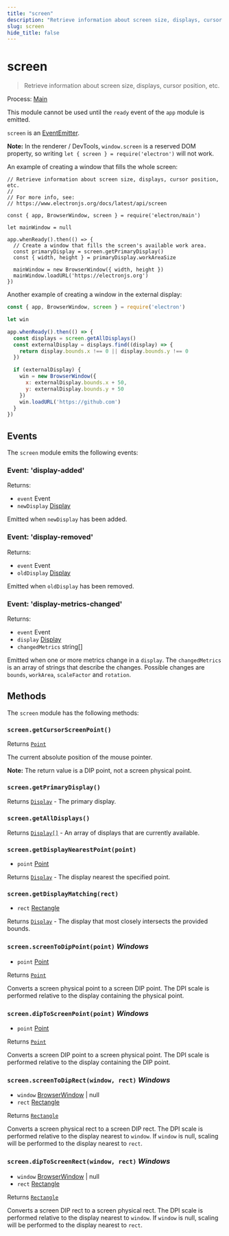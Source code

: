 ```yaml
---
title: "screen"
description: "Retrieve information about screen size, displays, cursor position, etc."
slug: screen
hide_title: false
---
```


# screen

> Retrieve information about screen size, displays, cursor position, etc.

Process: [Main](latest/glossary.md#main-process)

This module cannot be used until the `ready` event of the `app`
module is emitted.

`screen` is an [EventEmitter][event-emitter].

**Note:** In the renderer / DevTools, `window.screen` is a reserved DOM
property, so writing `let { screen } = require('electron')` will not work.

An example of creating a window that fills the whole screen:

```fiddle docs/latest/fiddles/screen/fit-screen
// Retrieve information about screen size, displays, cursor position, etc.
//
// For more info, see:
// https://www.electronjs.org/docs/latest/api/screen

const { app, BrowserWindow, screen } = require('electron/main')

let mainWindow = null

app.whenReady().then(() => {
  // Create a window that fills the screen's available work area.
  const primaryDisplay = screen.getPrimaryDisplay()
  const { width, height } = primaryDisplay.workAreaSize

  mainWindow = new BrowserWindow({ width, height })
  mainWindow.loadURL('https://electronjs.org')
})
```

Another example of creating a window in the external display:

```js
const { app, BrowserWindow, screen } = require('electron')

let win

app.whenReady().then(() => {
  const displays = screen.getAllDisplays()
  const externalDisplay = displays.find((display) => {
    return display.bounds.x !== 0 || display.bounds.y !== 0
  })

  if (externalDisplay) {
    win = new BrowserWindow({
      x: externalDisplay.bounds.x + 50,
      y: externalDisplay.bounds.y + 50
    })
    win.loadURL('https://github.com')
  }
})
```

## Events

The `screen` module emits the following events:

### Event: 'display-added'

Returns:

* `event` Event
* `newDisplay` [Display](latest/api/structures/display.md)

Emitted when `newDisplay` has been added.

### Event: 'display-removed'

Returns:

* `event` Event
* `oldDisplay` [Display](latest/api/structures/display.md)

Emitted when `oldDisplay` has been removed.

### Event: 'display-metrics-changed'

Returns:

* `event` Event
* `display` [Display](latest/api/structures/display.md)
* `changedMetrics` string[]

Emitted when one or more metrics change in a `display`. The `changedMetrics` is
an array of strings that describe the changes. Possible changes are `bounds`,
`workArea`, `scaleFactor` and `rotation`.

## Methods

The `screen` module has the following methods:

### `screen.getCursorScreenPoint()`

Returns [`Point`](latest/api/structures/point.md)

The current absolute position of the mouse pointer.

**Note:** The return value is a DIP point, not a screen physical point.

### `screen.getPrimaryDisplay()`

Returns [`Display`](latest/api/structures/display.md) - The primary display.

### `screen.getAllDisplays()`

Returns [`Display[]`](latest/api/structures/display.md) - An array of displays that are currently available.

### `screen.getDisplayNearestPoint(point)`

* `point` [Point](latest/api/structures/point.md)

Returns [`Display`](latest/api/structures/display.md) - The display nearest the specified point.

### `screen.getDisplayMatching(rect)`

* `rect` [Rectangle](latest/api/structures/rectangle.md)

Returns [`Display`](latest/api/structures/display.md) - The display that most closely
intersects the provided bounds.

### `screen.screenToDipPoint(point)` _Windows_

* `point` [Point](latest/api/structures/point.md)

Returns [`Point`](latest/api/structures/point.md)

Converts a screen physical point to a screen DIP point.
The DPI scale is performed relative to the display containing the physical point.

### `screen.dipToScreenPoint(point)` _Windows_

* `point` [Point](latest/api/structures/point.md)

Returns [`Point`](latest/api/structures/point.md)

Converts a screen DIP point to a screen physical point.
The DPI scale is performed relative to the display containing the DIP point.

### `screen.screenToDipRect(window, rect)` _Windows_

* `window` [BrowserWindow](latest/api/browser-window.md) | null
* `rect` [Rectangle](latest/api/structures/rectangle.md)

Returns [`Rectangle`](latest/api/structures/rectangle.md)

Converts a screen physical rect to a screen DIP rect.
The DPI scale is performed relative to the display nearest to `window`.
If `window` is null, scaling will be performed to the display nearest to `rect`.

### `screen.dipToScreenRect(window, rect)` _Windows_

* `window` [BrowserWindow](latest/api/browser-window.md) | null
* `rect` [Rectangle](latest/api/structures/rectangle.md)

Returns [`Rectangle`](latest/api/structures/rectangle.md)

Converts a screen DIP rect to a screen physical rect.
The DPI scale is performed relative to the display nearest to `window`.
If `window` is null, scaling will be performed to the display nearest to `rect`.

[event-emitter]: https://nodejs.org/api/events.html#events_class_eventemitter

